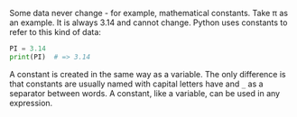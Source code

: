 
Some data never change - for example, mathematical constants. Take π as an example. It is always 3.14 and cannot change. Python uses constants to refer to this kind of data:

```python
PI = 3.14
print(PI)  # => 3.14
```

A constant is created in the same way as a variable. The only difference is that constants are usually named with capital letters have and `_` as a separator between words. A constant, like a variable, can be used in any expression.
